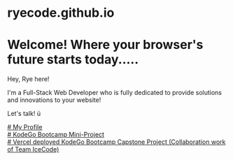 # ryecode.github.io
<html>
<body>
<h1><b>
Welcome! Where your browser's future starts today.....
 </b></h1>
<p>Hey, Rye here!

I'm a Full-Stack Web Developer who is fully dedicated to provide solutions and innovations to your website! 
 
Let's talk! ü
  
</p>
<dt>
<a href="https://ryecode.github.io/ryecode/portfolio/home"># My Profile</a>
</dt>
<dt>
<a href="https://ryecorral.github.io/mp2/home"># KodeGo Bootcamp Mini-Project</a>
</dt>
<dt>
<a href="https://etiket-com-mu.vercel.app/"># Vercel deployed KodeGo Bootcamp Capstone Project (Collaboration work of Team IceCode)</a>
</dt>
</body>
</html>
